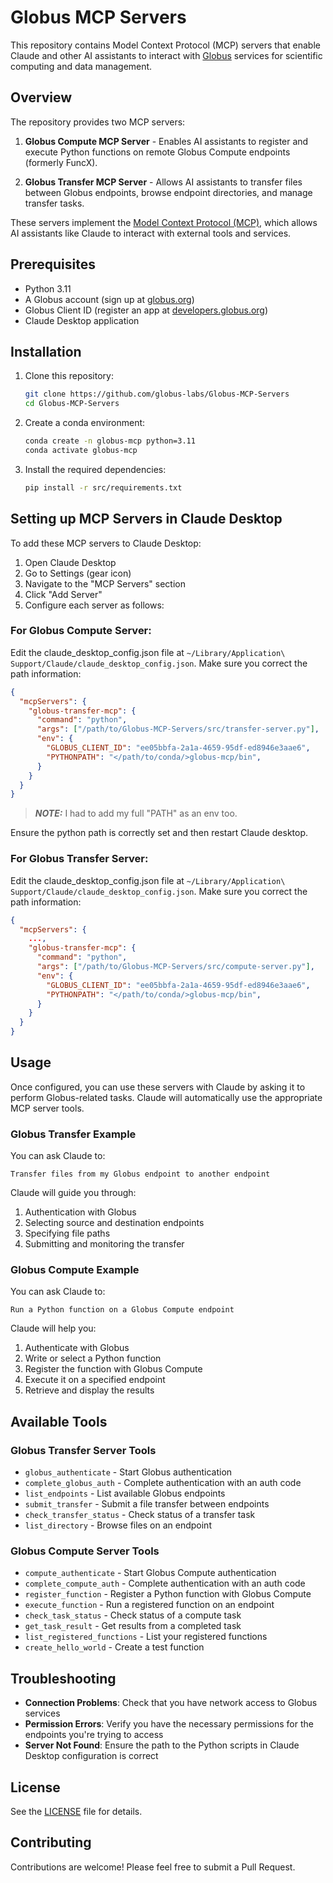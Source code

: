 # Globus MCP Servers

This repository contains Model Context Protocol (MCP) servers that enable Claude and other AI assistants to interact with [Globus](https://www.globus.org/) services for scientific computing and data management.

## Overview

The repository provides two MCP servers:

1. **Globus Compute MCP Server** - Enables AI assistants to register and execute Python functions on remote Globus Compute endpoints (formerly FuncX).

2. **Globus Transfer MCP Server** - Allows AI assistants to transfer files between Globus endpoints, browse endpoint directories, and manage transfer tasks.

These servers implement the [Model Context Protocol (MCP)](https://github.com/anthropics/anthropic-cookbook/tree/main/mcp), which allows AI assistants like Claude to interact with external tools and services.

## Prerequisites

- Python 3.11
- A Globus account (sign up at [globus.org](https://www.globus.org/))
- Globus Client ID (register an app at [developers.globus.org](https://developers.globus.org/))
- Claude Desktop application


## Installation

1. Clone this repository:
   ```bash
   git clone https://github.com/globus-labs/Globus-MCP-Servers
   cd Globus-MCP-Servers
   ```

2. Create a conda environment:
   ```bash
   conda create -n globus-mcp python=3.11
   conda activate globus-mcp
   ```

3. Install the required dependencies:
   ```bash
   pip install -r src/requirements.txt
   ```

## Setting up MCP Servers in Claude Desktop

To add these MCP servers to Claude Desktop:

1. Open Claude Desktop
2. Go to Settings (gear icon)
3. Navigate to the "MCP Servers" section
4. Click "Add Server"
5. Configure each server as follows:

### For Globus Compute Server:

Edit the claude_desktop_config.json file at `~/Library/Application\ Support/Claude/claude_desktop_config.json`. Make sure you correct the path information:

```json
{
  "mcpServers": {
    "globus-transfer-mcp": {
      "command": "python",
      "args": ["/path/to/Globus-MCP-Servers/src/transfer-server.py"],
      "env": {
        "GLOBUS_CLIENT_ID": "ee05bbfa-2a1a-4659-95df-ed8946e3aae6",
        "PYTHONPATH": "</path/to/conda/>globus-mcp/bin",
      }
    }
  }
}
```

> **_NOTE:_**  I had to add my full "PATH" as an env too.

Ensure the python path is correctly set and then restart Claude desktop.

### For Globus Transfer Server:

Edit the claude_desktop_config.json file at `~/Library/Application\ Support/Claude/claude_desktop_config.json`. Make sure you correct the path information:

```json
{
  "mcpServers": {
    ...,
    "globus-transfer-mcp": {
      "command": "python",
      "args": ["/path/to/Globus-MCP-Servers/src/compute-server.py"],
      "env": {
        "GLOBUS_CLIENT_ID": "ee05bbfa-2a1a-4659-95df-ed8946e3aae6",
        "PYTHONPATH": "</path/to/conda/>globus-mcp/bin",
      }
    }
  }
}
```

## Usage

Once configured, you can use these servers with Claude by asking it to perform Globus-related tasks. Claude will automatically use the appropriate MCP server tools.

### Globus Transfer Example

You can ask Claude to:

```
Transfer files from my Globus endpoint to another endpoint
```

Claude will guide you through:
1. Authentication with Globus
2. Selecting source and destination endpoints
3. Specifying file paths
4. Submitting and monitoring the transfer

### Globus Compute Example

You can ask Claude to:

```
Run a Python function on a Globus Compute endpoint
```

Claude will help you:
1. Authenticate with Globus
2. Write or select a Python function
3. Register the function with Globus Compute
4. Execute it on a specified endpoint
5. Retrieve and display the results

## Available Tools

### Globus Transfer Server Tools

- `globus_authenticate` - Start Globus authentication
- `complete_globus_auth` - Complete authentication with an auth code
- `list_endpoints` - List available Globus endpoints
- `submit_transfer` - Submit a file transfer between endpoints
- `check_transfer_status` - Check status of a transfer task
- `list_directory` - Browse files on an endpoint

### Globus Compute Server Tools

- `compute_authenticate` - Start Globus Compute authentication
- `complete_compute_auth` - Complete authentication with an auth code
- `register_function` - Register a Python function with Globus Compute
- `execute_function` - Run a registered function on an endpoint
- `check_task_status` - Check status of a compute task
- `get_task_result` - Get results from a completed task
- `list_registered_functions` - List your registered functions
- `create_hello_world` - Create a test function

## Troubleshooting

- **Connection Problems**: Check that you have network access to Globus services
- **Permission Errors**: Verify you have the necessary permissions for the endpoints you're trying to access
- **Server Not Found**: Ensure the path to the Python scripts in Claude Desktop configuration is correct

## License

See the [LICENSE](LICENSE) file for details.

## Contributing

Contributions are welcome! Please feel free to submit a Pull Request.
